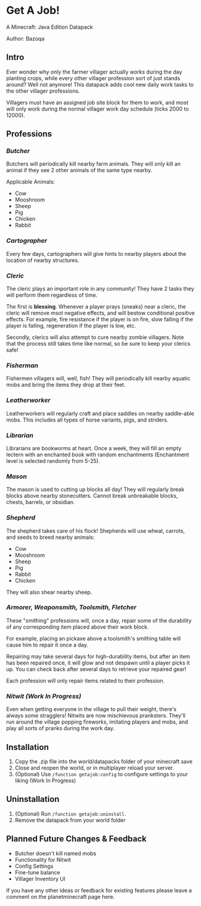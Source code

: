 # Get A Job!
A Minecraft: Java Edition Datapack

Author: Bazoqa

## Intro 
Ever wonder why only the farmer villager actually *works* during the day planting crops, while every other villager profession sort of just stands around? Well not anymore! This datapack adds cool new daily work tasks to the other villager professions.

Villagers must have an assigned job site block for them to work, and most will only work during the normal villager work day schedule (ticks 2000 to 12000).

## Professions

### *Butcher*
Butchers will periodically kill nearby farm animals. They will only kill an animal if they see 2 other animals of the same type nearby.

Applicable Animals:
- Cow
- Mooshroom
- Sheep
- Pig
- Chicken
- Rabbit

### *Cartographer*
Every few days, cartographers will give hints to nearby players about the location of nearby structures.

### *Cleric*
The cleric plays an important role in any community! They have 2 tasks they will perform them regardless of time.

The first is **blessing**. Whenever a player prays (sneaks) near a cleric, the cleric will remove msot negative effects, and will bestow conditional positive effects. For example, fire resistance if the player is on fire, slow falling if the player is falling, regeneration if the player is low, etc.

Secondly, clerics will also attempt to cure nearby zombie villagers. Note that the process still takes time like normal, so be sure to keep your clerics safe!

### *Fisherman*
Fishermen villagers will, well, fish! They will periodically kill nearby aquatic mobs and bring the items they drop at their feet.

### *Leatherworker*
Leatherworkers will regularly craft and place saddles on nearby saddle-able mobs. This includes all types of horse variants, pigs, and striders.

### *Librarian*
Librarians are bookworms at heart. Once a week, they will fill an empty lectern with an enchanted book with random enchantments (Enchantment level is selected randomly from 5-25).

### *Mason*
The mason is used to cutting up blocks all day! They will regularly break blocks above nearby stonecutters. Cannot break unbreakable blocks, chests, barrels, or obsidian.

### *Shepherd*
The shepherd takes care of his flock! Shepherds will use wheat, carrots, and seeds to breed nearby animals:

- Cow
- Mooshroom
- Sheep
- Pig
- Rabbit
- Chicken

They will also shear nearby sheep.

### *Armorer, Weaponsmith, Toolsmith, Fletcher*
These "smithing" professions will, once a day, repair some of the durability of any corresponding item placed above their work block. 

For example, placing an pickaxe above a toolsmith's smithing table will cause him to repair it once a day.

Repairing may take several days for high-durability items, but after an item has been repaired once, it will glow and not despawn until a player picks it up. You can check back after several days to retrieve your repaired gear!

Each profession will only repair items related to their profession.

### *Nitwit (Work In Progress)*
Even when getting everyone in the village to pull their weight, there's always some stragglers! Nitwits are now mischievous pranksters. They'll run around the village popping fireworks, imitating players and mobs, and play all sorts of pranks during the work day.

## Installation
1) Copy the .zip file into the world/datapacks folder of your minecraft save
2) Close and reopen the world, or in multiplayer reload your server.
3) (Optional) Use `/function getajob:config` to configure settings to your liking (Work In Progress)

## Uninstallation
1) (Optional) Run `/function getajob:uninstall`.
2) Remove the datapack from your world folder

## Planned Future Changes & Feedback
- Butcher doesn't kill named mobs
- Functionality for Nitwit
- Config Settings
- Fine-tune balance
- Villager Inventory UI

If you have any other ideas or feedback for existing features please leave a comment on the planetminecraft page here.
